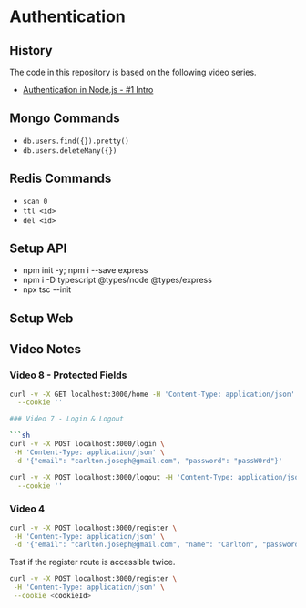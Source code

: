 # Authentication

## History

The code in this repository is based on the following video series.

- [Authentication in Node.js - #1 Intro](https://www.youtube.com/watch?v=kmAzuH2Lzug&list=PLcCp4mjO-z9_HmJ5rSonmiEGfP-kyRMlI)

## Mongo Commands

- `db.users.find({}).pretty()`
- `db.users.deleteMany({})`

## Redis Commands

- `scan 0`
- `ttl <id>`
- `del <id>`

## Setup API

- npm init -y; npm i --save express
- npm i -D typescript @types/node @types/express
- npx tsc --init

## Setup Web

## Video Notes

### Video 8 - Protected Fields

````sh
curl -v -X GET localhost:3000/home -H 'Content-Type: application/json' \
  --cookie ''

### Video 7 - Login & Logout

```sh
curl -v -X POST localhost:3000/login \
 -H 'Content-Type: application/json' \
 -d '{"email": "carlton.joseph@gmail.com", "password": "passW0rd"}'
````

```sh
curl -v -X POST localhost:3000/logout -H 'Content-Type: application/json' \
  --cookie ''
```

### Video 4

```sh
curl -v -X POST localhost:3000/register \
 -H 'Content-Type: application/json' \
 -d '{"email": "carlton.joseph@gmail.com", "name": "Carlton", "password": "passW0rd", "passwordConfirmation": "passW0rd" }'
```

Test if the register route is accessible twice.

```sh
curl -v -X POST localhost:3000/register \
 -H 'Content-Type: application/json' \
 --cookie <cookieId>
```
